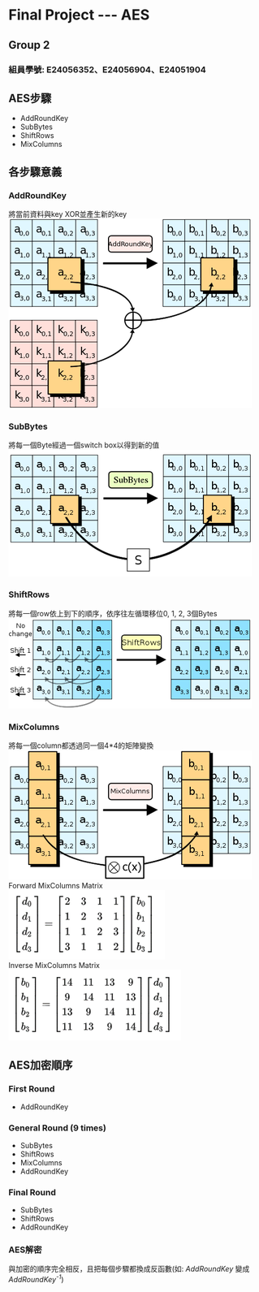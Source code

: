 # Final Project --- AES

## Group 2
### 組員學號: E24056352、E24056904、E24051904


## AES步驟
* AddRoundKey
* SubBytes
* ShiftRows
* MixColumns


## 各步驟意義

### AddRoundKey
將當前資料與key XOR並產生新的key
<br/>
![images](https://github.com/FPGAGROUP2/2019_FPGA_Design_Group2/blob/master/Final%20Project%20---%20AES/image/AddRoundKey.png)
### SubBytes
將每一個Byte經過一個switch box以得到新的值
<br/>
![images](https://github.com/FPGAGROUP2/2019_FPGA_Design_Group2/blob/master/Final%20Project%20---%20AES/image/SubBytes.png)
### ShiftRows
將每一個row依上到下的順序，依序往左循環移位0, 1, 2, 3個Bytes
<br/>
![images](https://github.com/FPGAGROUP2/2019_FPGA_Design_Group2/blob/master/Final%20Project%20---%20AES/image/ShiftRows.png)
### MixColumns
將每一個column都透過同一個4\*4的矩陣變換
<br/>
![images](https://github.com/FPGAGROUP2/2019_FPGA_Design_Group2/blob/master/Final%20Project%20---%20AES/image/MixColumns.png)
<br/>
Forward MixColumns Matrix
<br/>
![images](https://github.com/FPGAGROUP2/2019_FPGA_Design_Group2/blob/master/Final%20Project%20---%20AES/image/matrix_ForwardMixColumns.png)
<br/>
Inverse MixColumns Matrix
<br/>
![images](https://github.com/FPGAGROUP2/2019_FPGA_Design_Group2/blob/master/Final%20Project%20---%20AES/image/matrix_InverseMixColumns.png)


## AES加密順序

### First Round
* AddRoundKey
### General Round (9 times)
* SubBytes
* ShiftRows
* MixColumns
* AddRoundKey
### Final Round
* SubBytes
* ShiftRows
* AddRoundKey
### AES解密
與加密的順序完全相反，且把每個步驟都換成反函數(如: *AddRoundKey* 變成 *AddRoundKey<sup>-1</sup>*)

